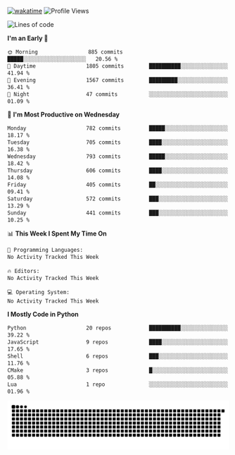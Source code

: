[![wakatime](https://wakatime.com/badge/user/b920b284-3cde-4cd4-b72e-f7f22d050b16.svg)](https://wakatime.com/@b920b284-3cde-4cd4-b72e-f7f22d050b16)
![Profile Views](http://img.shields.io/badge/Profile%20Views-4586-blue)
<!--START_SECTION:waka-->
![Lines of code](https://img.shields.io/badge/From%20Hello%20World%20I%27ve%20Written-5.1%20million%20lines%20of%20code-blue)

**I'm an Early 🐤** 

```text
🌞 Morning                885 commits         █████░░░░░░░░░░░░░░░░░░░░   20.56 % 
🌆 Daytime                1805 commits        ██████████░░░░░░░░░░░░░░░   41.94 % 
🌃 Evening                1567 commits        █████████░░░░░░░░░░░░░░░░   36.41 % 
🌙 Night                  47 commits          ░░░░░░░░░░░░░░░░░░░░░░░░░   01.09 % 
```
📅 **I'm Most Productive on Wednesday** 

```text
Monday                   782 commits         █████░░░░░░░░░░░░░░░░░░░░   18.17 % 
Tuesday                  705 commits         ████░░░░░░░░░░░░░░░░░░░░░   16.38 % 
Wednesday                793 commits         █████░░░░░░░░░░░░░░░░░░░░   18.42 % 
Thursday                 606 commits         ████░░░░░░░░░░░░░░░░░░░░░   14.08 % 
Friday                   405 commits         ██░░░░░░░░░░░░░░░░░░░░░░░   09.41 % 
Saturday                 572 commits         ███░░░░░░░░░░░░░░░░░░░░░░   13.29 % 
Sunday                   441 commits         ███░░░░░░░░░░░░░░░░░░░░░░   10.25 % 
```


📊 **This Week I Spent My Time On** 

```text
💬 Programming Languages: 
No Activity Tracked This Week

🔥 Editors: 
No Activity Tracked This Week

💻 Operating System: 
No Activity Tracked This Week
```

**I Mostly Code in Python** 

```text
Python                   20 repos            ██████████░░░░░░░░░░░░░░░   39.22 % 
JavaScript               9 repos             ████░░░░░░░░░░░░░░░░░░░░░   17.65 % 
Shell                    6 repos             ███░░░░░░░░░░░░░░░░░░░░░░   11.76 % 
CMake                    3 repos             █░░░░░░░░░░░░░░░░░░░░░░░░   05.88 % 
Lua                      1 repo              ░░░░░░░░░░░░░░░░░░░░░░░░░   01.96 % 
```




<!--END_SECTION:waka-->
![Snake animation](https://raw.githubusercontent.com/timmypidashev/timmypidashev/main/commits.svg)
